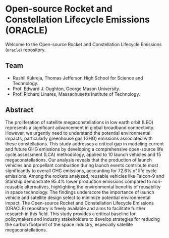 # Open-source Rocket and Constellation Lifecycle Emissions (ORACLE)

Welcome to the Open-source Rocket and Constellation Lifecycle Emissions 
(`oracle`) repository.

## Team
- Rushil Kukreja, Thomas Jefferson High School for Science and Technology.
- Prof. Edward J. Oughton, George Mason University.
- Prof. Richard Linares, Massachusetts Institute of Technology.

## Abstract
The proliferation of satellite megaconstellations in low earth orbit (LEO) represents a significant advancement in global broadband connectivity. However, we urgently need to understand the potential environmental impacts, particularly greenhouse gas (GHG) emissions associated with these constellations. This study addresses a critical gap in modeling current and future GHG emissions by developing a comprehensive open-source life cycle assessment (LCA) methodology, applied to 10 launch vehicles and 15 megaconstellations. Our analysis reveals that the production of launch vehicles and propellant combustion during launch events contribute most significantly to overall GHG emissions, accounting for 72.6% of life cycle emissions. Among the rockets analyzed, reusable vehicles like Falcon-9 and Starship demonstrate 95.4% lower production emissions compared to non-reusable alternatives, highlighting the environmental benefits of reusability in space technology. The findings underscore the importance of launch vehicle and satellite design select to minimize potential environmental impact. The Open-source Rocket and Constellation Lifecycle Emissions (ORACLE) repository is freely available and aims to facilitate further research in this field. This study provides a critical baseline for policymakers and industry stakeholders to develop strategies for reducing the carbon footprint of the space industry, especially satellite megaconstellations.